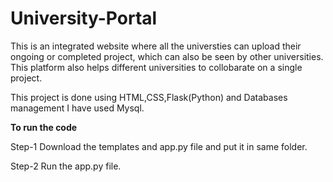 # University-Portal
This is an integrated website where all the universties can upload their ongoing or completed project, which can also be seen by other universities. This platform also helps different universities to collobarate on a single project.

This project is done using HTML,CSS,Flask(Python) and Databases management I have used Mysql.

**To run the code**

Step-1 Download the templates and app.py file and put it in same folder.

Step-2 Run the app.py file.
